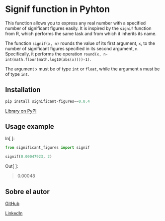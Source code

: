 # Signif function in Pyhton
This function allows you to express any real number with a specified number of significant figures easily. It is inspired by the `signif` function from R, which performs the same task and from which it inherits its name.

The function `signif(x, n)` rounds the value of its first argument, `x`, to the number of significant figures specified in its second argument, `n`. Specifically, it performs the operation `round(x, n-int(math.floor(math.log10(abs(x))))-1)`.

The argument `x` must be of type `int` or `float`, while the argument `n` must be of type `int`.

## Installation
```python
pip install significant-figures==0.0.4
```
[Library on PyPI](https://pypi.org/project/significant-figures/0.0.3/)

## Usage example
In[&nbsp;]:
```python
from significant_figures import signif

signif(0.00047923, 2)
```
Out[&nbsp;]:
> 0.00048

## Sobre el autor
[GitHub](https://github.com/luisgn98)

[LinkedIn](https://www.linkedin.com/in/luis-garc%C3%ADa-nnomo-b041b51b3/)
